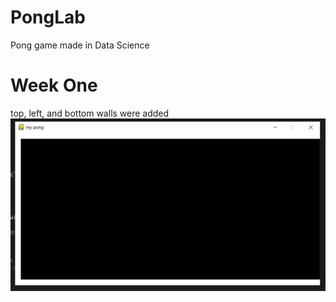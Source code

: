 # PongLab
Pong game made in Data Science


# Week One
top, left, and bottom walls were added
![](walls.PNG)
